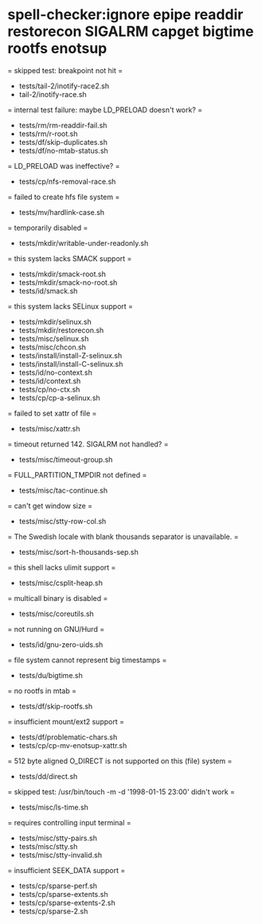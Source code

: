 # spell-checker:ignore epipe readdir restorecon SIGALRM capget bigtime rootfs enotsup

= skipped test: breakpoint not hit =
* tests/tail-2/inotify-race2.sh
* tail-2/inotify-race.sh

= internal test failure: maybe LD_PRELOAD doesn't work? =
* tests/rm/rm-readdir-fail.sh
* tests/rm/r-root.sh
* tests/df/skip-duplicates.sh
* tests/df/no-mtab-status.sh

= LD_PRELOAD was ineffective? =
* tests/cp/nfs-removal-race.sh

= failed to create hfs file system =
* tests/mv/hardlink-case.sh

= temporarily disabled =
* tests/mkdir/writable-under-readonly.sh

= this system lacks SMACK support =
* tests/mkdir/smack-root.sh
* tests/mkdir/smack-no-root.sh
* tests/id/smack.sh

= this system lacks SELinux support =
* tests/mkdir/selinux.sh
* tests/mkdir/restorecon.sh
* tests/misc/selinux.sh
* tests/misc/chcon.sh
* tests/install/install-Z-selinux.sh
* tests/install/install-C-selinux.sh
* tests/id/no-context.sh
* tests/id/context.sh
* tests/cp/no-ctx.sh
* tests/cp/cp-a-selinux.sh

= failed to set xattr of file =
* tests/misc/xattr.sh

= timeout returned 142. SIGALRM not handled? =
* tests/misc/timeout-group.sh

= FULL_PARTITION_TMPDIR not defined =
* tests/misc/tac-continue.sh

= can't get window size =
* tests/misc/stty-row-col.sh

= The Swedish locale with blank thousands separator is unavailable. =
* tests/misc/sort-h-thousands-sep.sh

= this shell lacks ulimit support =
* tests/misc/csplit-heap.sh

= multicall binary is disabled =
* tests/misc/coreutils.sh

= not running on GNU/Hurd =
* tests/id/gnu-zero-uids.sh

= file system cannot represent big timestamps =
* tests/du/bigtime.sh

= no rootfs in mtab =
* tests/df/skip-rootfs.sh

= insufficient mount/ext2 support =
* tests/df/problematic-chars.sh
* tests/cp/cp-mv-enotsup-xattr.sh

= 512 byte aligned O_DIRECT is not supported on this (file) system =
* tests/dd/direct.sh

= skipped test: /usr/bin/touch -m -d '1998-01-15 23:00' didn't work =
* tests/misc/ls-time.sh

= requires controlling input terminal =
* tests/misc/stty-pairs.sh
* tests/misc/stty.sh
* tests/misc/stty-invalid.sh

= insufficient SEEK_DATA support =
* tests/cp/sparse-perf.sh
* tests/cp/sparse-extents.sh
* tests/cp/sparse-extents-2.sh
* tests/cp/sparse-2.sh
